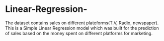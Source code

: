 # Linear-Regression-
The dataset contains sales on different plateforms(T.V, Radio, newspaper).
This is a Simple Linear Regression model which was built for the prediction of sales based on the money spent on different platforms for marketing.

